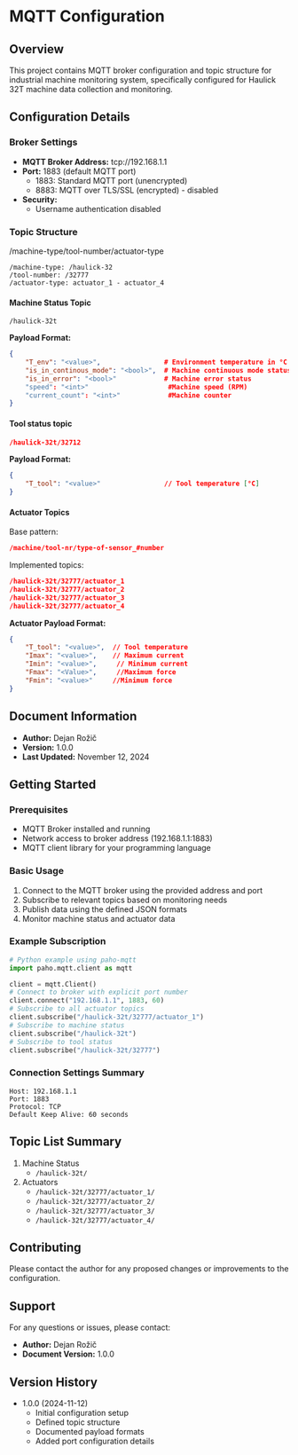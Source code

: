 # MQTT Configuration

## Overview
This project contains MQTT broker configuration and topic structure for industrial machine monitoring system, specifically configured for Haulick 32T machine data collection and monitoring.

## Configuration Details

### Broker Settings
- **MQTT Broker Address:** tcp://192.168.1.1
- **Port:** 1883 (default MQTT port)
  - 1883: Standard MQTT port (unencrypted)
  - 8883: MQTT over TLS/SSL (encrypted) - disabled
- **Security:**
  - Username authentication disabled

### Topic Structure
/machine-type/tool-number/actuator-type
```text
/machine-type: /haulick-32
/tool-number: /32777
/actuator-type: actuator_1 - actuator_4
```
#### Machine Status Topic
```text
/haulick-32t
```
**Payload Format:**
```json
{
    "T_env": "<value>",                # Environment temperature in °C
    "is_in_continous_mode": "<bool>",  # Machine continuous mode status
    "is_in_error": "<bool>"            # Machine error status
    "speed": "<int>"                    #Machine speed (RPM)
    "current_count": "<int>"            #Machine counter
}
```

#### Tool status topic
```json
/haulick-32t/32712
```
**Payload Format:**
```json
{
    "T_tool": "<value>"                // Tool temperature [°C]
}
```

#### Actuator Topics
Base pattern:
```json
/machine/tool-nr/type-of-sensor_#number
```

Implemented topics:
```json
/haulick-32t/32777/actuator_1
/haulick-32t/32777/actuator_2
/haulick-32t/32777/actuator_3
/haulick-32t/32777/actuator_4
```

**Actuator Payload Format:**
```json
{
    "T_tool": "<value>",  // Tool temperature
    "Imax": "<value>",    // Maximum current
    "Imin": "<value>",     // Minimum current
    "Fmax": "<Value>",     //Maximum force
    "Fmin": "<value>"     //Minimum force
}
```

## Document Information
- **Author:** Dejan Rožič
- **Version:** 1.0.0
- **Last Updated:** November 12, 2024

## Getting Started

### Prerequisites
- MQTT Broker installed and running
- Network access to broker address (192.168.1.1:1883)
- MQTT client library for your programming language

### Basic Usage
1. Connect to the MQTT broker using the provided address and port
2. Subscribe to relevant topics based on monitoring needs
3. Publish data using the defined JSON formats
4. Monitor machine status and actuator data

### Example Subscription
```python
# Python example using paho-mqtt
import paho.mqtt.client as mqtt

client = mqtt.Client()
# Connect to broker with explicit port number
client.connect("192.168.1.1", 1883, 60)
# Subscribe to all actuator topics
client.subscribe("/haulick-32t/32777/actuator_1")
# Subscribe to machine status
client.subscribe("/haulick-32t")
# Subscribe to tool status
client.subscribe("/haulick-32t/32777")

```

### Connection Settings Summary
```
Host: 192.168.1.1
Port: 1883
Protocol: TCP
Default Keep Alive: 60 seconds
```

## Topic List Summary
1. Machine Status
   - `/haulick-32t/`
2. Actuators
   - `/haulick-32t/32777/actuator_1/`
   - `/haulick-32t/32777/actuator_2/`
   - `/haulick-32t/32777/actuator_3/`
   - `/haulick-32t/32777/actuator_4/`

## Contributing
Please contact the author for any proposed changes or improvements to the configuration.

## Support
For any questions or issues, please contact:
- **Author:** Dejan Rožič
- **Document Version:** 1.0.0

## Version History
- 1.0.0 (2024-11-12)
  - Initial configuration setup
  - Defined topic structure
  - Documented payload formats
  - Added port configuration details
